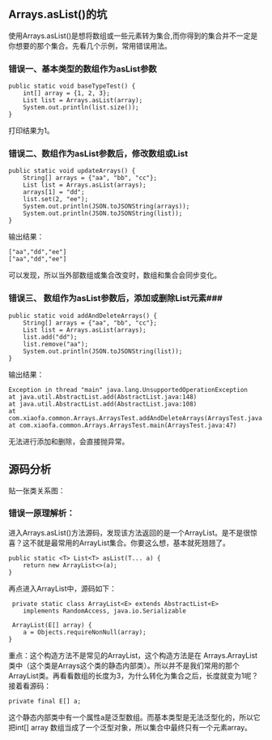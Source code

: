 ## Arrays.asList()的坑 ##
使用Arrays.asList()是想将数组或一些元素转为集合,而你得到的集合并不一定是你想要的那个集合。先看几个示例，常用错误用法。 
### 错误一、基本类型的数组作为asList参数 ###

    public static void baseTypeTest() {
        int[] array = {1, 2, 3};
        List list = Arrays.asList(array);
        System.out.println(list.size());
    }

打印结果为1。

### 错误二、数组作为asList参数后，修改数组或List ###

    public static void updateArrays() {
        String[] arrays = {"aa", "bb", "cc"};
        List list = Arrays.asList(arrays);
        arrays[1] = "dd";
        list.set(2, "ee");
        System.out.println(JSON.toJSONString(arrays));
        System.out.println(JSON.toJSONString(list));
    }

输出结果：  

    ["aa","dd","ee"]
	["aa","dd","ee"]
可以发现，所以当外部数组或集合改变时，数组和集合会同步变化。

### 错误三、 数组作为asList参数后，添加或删除List元素###

    public static void addAndDeleteArrays() {
        String[] arrays = {"aa", "bb", "cc"};
        List list = Arrays.asList(arrays);
        list.add("dd");
        list.remove("aa");
        System.out.println(JSON.toJSONString(list));
    }

输出结果：

    Exception in thread "main" java.lang.UnsupportedOperationException
	at java.util.AbstractList.add(AbstractList.java:148)
	at java.util.AbstractList.add(AbstractList.java:108)
	at com.xiaofa.common.Arrays.ArraysTest.addAndDeleteArrays(ArraysTest.java:35)
	at com.xiaofa.common.Arrays.ArraysTest.main(ArraysTest.java:47)

无法进行添加和删除，会直接抛异常。

## 源码分析 ##
贴一张类关系图：  



### 错误一原理解析： ###
进入Arrays.asList()方法源码，发现该方法返回的是一个ArrayList。是不是很惊喜？这不就是最常用的ArrayList集合。你要这么想，基本就死翘翘了。

	public static <T> List<T> asList(T... a) {
        return new ArrayList<>(a);
    }

再点进入ArrayList中，源码如下：

     private static class ArrayList<E> extends AbstractList<E>
        implements RandomAccess, java.io.Serializable

     ArrayList(E[] array) {
        a = Objects.requireNonNull(array);
    }

重点：这个构造方法不是常见的ArrayList，这个构造方法是在 Arrays.ArrayList类中（这个类是Arrays这个类的静态内部类）。所以并不是我们常用的那个ArrayList类。再看看数组的长度为3，为什么转化为集合之后，长度就变为1呢？接着看源码：  

    private final E[] a;

这个静态内部类中有一个属性a是泛型数组。而基本类型是无法泛型化的，所以它把int[] array 数组当成了一个泛型对象，所以集合中最终只有一个元素array。


